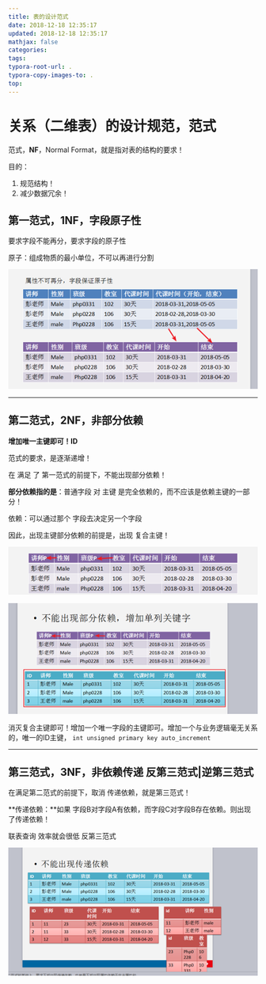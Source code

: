 ```yaml
---
title: 表的设计范式
date: 2018-12-18 12:35:17
updated: 2018-12-18 12:35:17 
mathjax: false
categories: 
tags:
typora-root-url: .
typora-copy-images-to: .
top: 
---
```



# 关系（二维表）的设计规范，范式

范式，**NF**，Normal Format，就是指对表的结构的要求！

目的：

1. 规范结构！
2. 减少数据冗余！

 

## 第一范式，1NF，字段原子性

要求字段不能再分，要求字段的原子性

原子：组成物质的最小单位，不可以再进行分割

![](note/table_NF_01.png)

----



## 第二范式，2NF，非部分依赖

**增加唯一主键即可！ID**

 

范式的要求，是逐渐递增！

在 满足 了 第一范式的前提下，不能出现部分依赖！

 

**部分依赖指的是**：普通字段 对 主键 是完全依赖的，而不应该是依赖主键的一部分！

依赖：可以通过那个 字段去决定另一个字段

 

因此，出现主键部分依赖的前提是，出现 复合主键！

![](note/table_NF_02.png)

![](note/table_NF_03.png)

 

消灭复合主键即可！增加一个唯一字段的主键即可。增加一个与业务逻辑毫无关系的，唯一的ID主键，
``int unsigned primary key auto_increment``

 

----



## 第三范式，3NF，非依赖传递  反第三范式|逆第三范式

在满足第二范式的前提下，取消 传递依赖，就是第三范式！

 

**传递依赖：**如果 字段B对字段A有依赖，而字段C对字段B存在依赖。则出现了传递依赖！



联表查询   效率就会很低   反第三范式

![](note/table_NF_04.png)

 

 